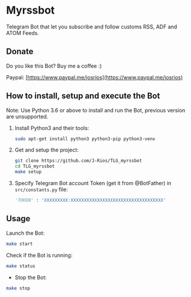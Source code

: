 # Myrssbot

Telegram Bot that let you subscribe and follow customs RSS, ADF and ATOM Feeds.

## Donate

Do you like this Bot? Buy me a coffee :)

Paypal:
[https://www.paypal.me/josrios](https://www.paypal.me/josrios)

## How to install, setup and execute the Bot

Note: Use Python 3.6 or above to install and run the Bot, previous version are unsupported.

1. Install Python3 and their tools:

    ```bash
    sudo apt-get install python3 python3-pip python3-venv
    ```

2. Get and setup the project:

    ```bash
    git clone https://github.com/J-Rios/TLG_myrssbot
    cd TLG_myrssbot
    make setup
    ```

3. Specify Telegram Bot account Token (get it from @BotFather) in `src/constants.py` file:

    ```python
    'TOKEN' : 'XXXXXXXXX:XXXXXXXXXXXXXXXXXXXXXXXXXXXXXXXXXXX'
    ```

## Usage

Launch the Bot:

```bash
make start
```

Check if the Bot is running:

```bash
make status
```

- Stop the Bot:

```bash
make stop
```
